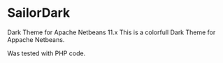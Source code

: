 # SailorDark
Dark Theme for Apache Netbeans 11.x 
This is a colorfull Dark Theme for Appache Netbeans.

Was tested with PHP code.
